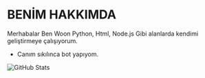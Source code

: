 # BENİM HAKKIMDA 

Merhabalar Ben Woon
Python, Html, Node.js Gibi alanlarda kendimi geliştirmeye çalışıyorum.

- Canım sıkılınca bot yapıyom.

![GitHub Stats](https://github-readme-stats.vercel.app/api?username=Woonnn&theme=radical)
